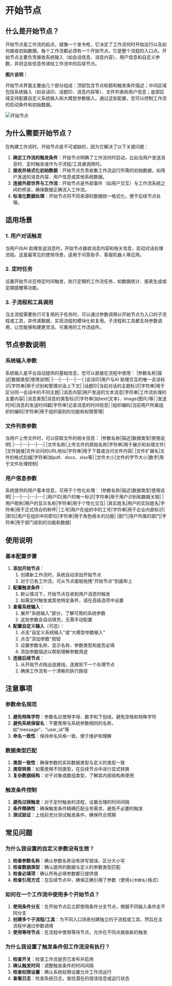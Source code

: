 # 开始节点
## 什么是开始节点？
开始节点是工作流的起点，就像一个发令枪，它决定了工作流何时开始运行以及如何接收初始数据。每个工作流都必须有一个开始节点，它是整个流程的入口点。开始节点主要负责接收系统输入（如会话信息、消息内容）、用户信息和自定义参数，并将这些信息传递给工作流中的后续节点。

**图片说明：**

开始节点界面主要由几个部分组成：顶部包含节点标题和触发条件描述；中间区域包括系统输入（如会话ID、话题ID、消息内容等）、文件列表和用户信息；底部区域支持配置自定义系统输入和大模型参数输入。通过这些配置，您可以控制工作流的启动条件和初始数据。

![开始节点](/static/img/start-node-1.png)

## 为什么需要开始节点？
在构建工作流时，开始节点是不可或缺的，因为它解决了以下关键问题：
1. **确定工作流的触发条件**：开始节点明确了工作流何时启动，比如当用户发送消息时、定时触发或作为子流程/工具被调用时。
2. **接收并格式化初始数据**：开始节点负责收集工作流运行所需的初始数据，如用户发送的消息内容、用户信息或其他系统数据。
3. **连接外部世界与工作流**：开始节点是外部事件（如用户交互）与工作流系统之间的桥梁，确保数据正确流入工作流。
4. **标准化数据处理**：开始节点将不同来源的数据统一格式化，便于后续节点处理。

## 适用场景
### 1. 用户对话触发
当用户向AI 助理发送消息时，开始节点接收消息内容和相关信息，启动对话处理流程。这是最常见的使用场景，适用于问答助手、客服机器人等应用。
### 2. 定时任务
设置开始节点在特定时间触发，执行定期的工作流任务，如数据统计、报表生成或定期提醒等功能。
### 3. 子流程和工具调用
当主流程需要执行可复用的子任务时，可以通过参数调用以开始节点为入口的子流程或工具，并传递数据，实现流程的模块化和复用。子流程和工具都支持参数调用，让您能够构建更灵活、可重用的工作流组件。
## 节点参数说明
### 系统输入参数
系统输入是平台自动提供的基础信息，您可以直接在流程中使用：
|参数名称|描述|数据类型|使用说明|
|---|---|---|---|
|会话ID|用户与AI 助理交互的唯一会话标识|字符串|用于识别和管理对话上下文|
|话题ID|当前对话的主题标识|字符串|用于区分同一会话中的不同主题|
|消息内容|用户发送的文本消息|字符串|工作流处理的主要内容|
|消息类型|消息的类型标识|字符串|如text(文本)、image(图片)等|
|发送时间|消息的发送时间戳|字符串|记录消息的时间信息|
|组织编码|当前用户所属组织的编码|字符串|用于组织级别的功能和权限管理|

### 文件列表参数
当用户上传文件时，可以获取文件的相关信息：
|参数名称|描述|数据类型|使用说明|
|---|---|---|---|
|文件名称|上传文件的原始名称|字符串|用于展示和处理文件|
|文件链接|文件访问的URL地址|字符串|用于下载或访问文件内容|
|文件扩展名|文件的格式后缀|字符串|如pdf、docx、xlsx等|
|文件大小|文件的字节大小|数字|用于文件处理控制|

### 用户信息参数
系统提供的用户基本信息，可用于个性化处理：
|参数名称|描述|数据类型|使用说明|
|---|---|---|---|
|用户ID|用户的唯一标识|字符串|用于用户识别和数据关联|
|用户昵称|用户的显示名称|字符串|用于个性化交互|
|真实姓名|用户的实际姓名|字符串|用于正式场合的称呼|
|工号|用户在组织中的工号|字符串|用于企业内部标识|
|职位|用户在组织中的职位|字符串|用于角色相关的功能|
|部门|用户所属的部门|字符串|用于部门级别的功能和数据|

## 使用说明
### 基本配置步骤
1. **添加开始节点**：
    1. 创建新工作流时，系统自动添加开始节点
    2. 对于已有工作流，可从节点面板拖拽"开始节点"到画布上
2. **配置触发条件**：
    1. 默认情况下，开始节点在收到用户消息时触发
    2. 如需定时触发或其他特定条件，请在高级选项中设置
3. **查看系统输入**：
    1. 展开"系统输入"部分，了解可用的系统参数
    2. 这些参数会自动填充，无需手动配置
4. **配置自定义输入**（可选）：
    1. 点击"自定义系统输入"或"大模型参数输入"
    2. 点击"添加参数"按钮
    3. 设置参数名称、显示名称、参数类型和是否必填
    4. 添加参数描述以帮助理解参数用途
5. **连接后续节点**：
    1. 从开始节点拖出连接线，连接到下一个处理节点
    2. 确保工作流有一个清晰的执行路径
## 注意事项
### 参数命名规范
1. **避免特殊字符**：参数名应使用字母、数字和下划线，避免空格和特殊字符
2. **避免系统保留名**：不要使用与系统参数相同的名称，如"message"、"user_id"等
3. **命名一致性**：保持命名风格一致，便于维护和理解
### 数据类型匹配
1. **类型一致性**：确保参数的实际数据类型与定义的类型一致
2. **类型转换**：如需使用不同类型，在后续节点中进行显式转换
3. **复杂数据结构**：对于对象或数组类型，了解其内部结构再使用
### 触发条件控制
1. **避免过频触发**：对于定时触发的流程，设置合理的时间间隔
2. **条件精确性**：确保触发条件精确匹配业务需求，避免不必要的触发
3. **测试验证**：上线前充分测试触发条件，确保符合预期
## 常见问题
### 为什么我设置的自定义参数没有生效？
1. **检查参数名称**：确认参数名称没有拼写错误，区分大小写
2. **检查数据类型**：确认提供的数据与定义的参数类型匹配
3. **检查必填项**：确认所有必填参数都已提供值
4. **检查引用方式**：在后续节点中，确保正确引用了参数（使用`${参数名}`格式）
### 如何在一个工作流中使用多个开始节点？
1. **使用条件分支**：在开始节点后立即使用条件分支节点，根据不同输入条件走不同分支
2. **创建多个子流程/工具**：为不同入口场景创建独立的子流程或工具，然后在主流程中通过参数调用
3. **使用等待节点**：在流程中使用等待节点，允许在不同点接收新的触发
### 为什么我设置了触发条件但工作流没有执行？
1. **检查开关**：检查工作流是否已发布并启用
2. **确认触发时间**：调整触发条件的时间间隔
3. **检查权限设置**：确认系统权限设置允许工作流运行
4. **查看日志**：检查系统日志，查找潜在的错误信息或运行状态